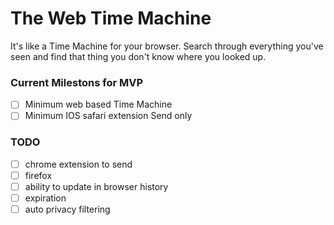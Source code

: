 # The Web Time Machine
It's like a Time Machine for your browser. Search through everything you've seen and find that thing you don't know where you looked up.

### Current Milestons for MVP
- [ ] Minimum web based Time Machine
- [ ] Minimum IOS safari extension Send only

### TODO
- [ ] chrome extension to send
- [ ] firefox
- [ ] ability to update in browser history
- [ ] expiration
- [ ] auto privacy filtering

